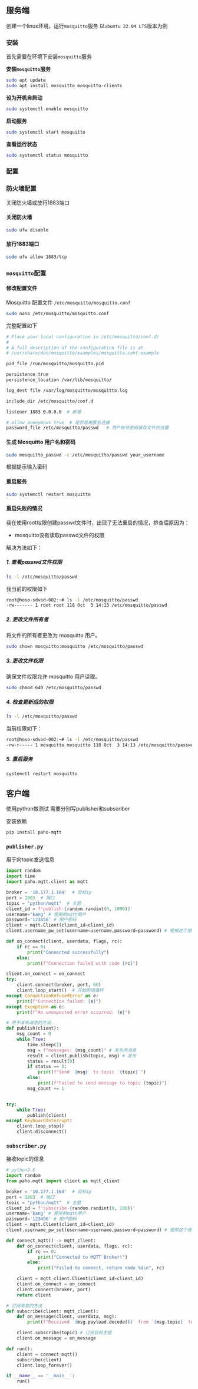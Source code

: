 ## 服务端

创建一个linux环境，运行`mosquitto`服务
以`ubuntu 22.04 LTS`版本为例

### 安装

首先需要在环境下安装`mosquitto`服务

**安装`mosquitto`服务**
```bash
sudo apt update
sudo apt install mosquitto mosquitto-clients
```

**设为开机自启动**
```bash
sudo systemctl enable mosquitto
```

**启动服务**
```bash
sudo systemctl start mosquitto
```

**查看运行状态**
```bash
sudo systemctl status mosquitto
```


### 配置

### 防火墙配置

关闭防火墙或放行1883端口
#### 关闭防火墙

```bash
sudo ufw disable
```

#### 放行1883端口

```bash
sudo ufw allow 1883/tcp
```


### `mosquitto`配置

#### 修改配置文件
Mosquitto 配置文件 `/etc/mosquitto/mosquitto.conf`
```bash
sudo nano /etc/mosquitto/mosquitto.conf
```

完整配置如下
```bash
# Place your local configuration in /etc/mosquitto/conf.d/
#
# A full description of the configuration file is at
# /usr/share/doc/mosquitto/examples/mosquitto.conf.example

pid_file /run/mosquitto/mosquitto.pid

persistence true
persistence_location /var/lib/mosquitto/

log_dest file /var/log/mosquitto/mosquitto.log

include_dir /etc/mosquitto/conf.d

listener 1883 0.0.0.0  # 新增

# allow_anonymous true  # 是否启用匿名连接
password_file /etc/mosquitto/passwd   # 用户账号密码保存文件的位置
```


#### 生成 Mosquitto 用户名和密码

```bash
sudo mosquitto_passwd -c /etc/mosquitto/passwd your_username
```
根据提示输入密码

#### 重启服务

```bash
sudo systemctl restart mosquitto
```


#### 重启失败的情况

我在使用root权限创建passwd文件时，出现了无法重启的情况，排查后原因为：
- mosquitto没有读取passwd文件的权限

解决方法如下：
##### 1. 查看passwd文件权限
```bash
ls -l /etc/mosquitto/passwd
```
我当前的权限如下
```bash
root@hoso-sdvod-002:~# ls -l /etc/mosquitto/passwd
-rw------- 1 root root 118 Oct  3 14:13 /etc/mosquitto/passwd
```

##### 2. 更改文件所有者
将文件的所有者更改为 mosquitto 用户。
```bash
sudo chown mosquitto:mosquitto /etc/mosquitto/passwd
```

##### 3. 更改文件权限
确保文件权限允许 mosquitto 用户读取。
```bash
sudo chmod 640 /etc/mosquitto/passwd
```


##### 4. 检查更新后的权限
```bash
ls -l /etc/mosquitto/passwd
```

当前权限如下：
```bash
root@hoso-sdvod-002:~# ls -l /etc/mosquitto/passwd
-rw-r----- 1 mosquitto mosquitto 118 Oct  3 14:13 /etc/mosquitto/passwd
```

##### 5. 重启服务
```bash
systemctl restart mosquitto
```

## 客户端

使用python做测试
需要分别写publisher和subscriber

安装依赖
```bash
pip install paho-mqtt
```

### `publisher.py`

用于向topic发送信息

```python
import random
import time
import paho.mqtt.client as mqtt

broker = '10.177.1.164'  # 目标ip
port = 1883  # 端口
topic = "python/mqtt"  # 主题
client_id = f'publish-{random.randint(0, 1000)}'
username='kang' # 使用的mqtt用户
password='123456' # 用户密码
client = mqtt.Client(client_id=client_id)
client.username_pw_set(username=username,password=password) # 使用这个用户

def on_connect(client, userdata, flags, rc):
    if rc == 0:
        print("Connected successfully")
    else:
        print(f"Connection failed with code {rc}")

client.on_connect = on_connect        
try:
    client.connect(broker, port, 60)
    client.loop_start()  # 开始网络循环
except ConnectionRefusedError as e:
    print(f"Connection failed: {e}")
except Exception as e:
    print(f"An unexpected error occurred: {e}")

# 用于发布消息的方法
def publish(client):
    msg_count = 0
    while True:
        time.sleep(1)
        msg = f"messages: {msg_count}" # 发布的消息
        result = client.publish(topic, msg) # 发布
        status = result[0]
        if status == 0:
            print(f"Send `{msg}` to topic `{topic}`")
        else:
            print(f"Failed to send message to topic {topic}")
        msg_count += 1


try:
    while True:
        publish(client)
except KeyboardInterrupt:
    client.loop_stop()
    client.disconnect()
```


### `subscriber.py`

接收topic的信息

```python
# python3.6
import random
from paho.mqtt import client as mqtt_client

broker = '10.177.1.164'  # 目标ip
port = 1883  # 端口
topic = "python/mqtt"  # 主题
client_id = f'subscribe-{random.randint(0, 100)}'
username='kang' # 使用的mqtt用户
password='123456' # 用户密码
client = mqtt.Client(client_id=client_id)
client.username_pw_set(username=username,password=password) # 使用这个用户

def connect_mqtt() -> mqtt_client:
    def on_connect(client, userdata, flags, rc):
        if rc == 0:
            print("Connected to MQTT Broker!")
        else:
            print("Failed to connect, return code %d\n", rc)

    client = mqtt_client.Client(client_id=client_id)
    client.on_connect = on_connect
    client.connect(broker, port)
    return client

# 订阅消息的方法
def subscribe(client: mqtt_client):
    def on_message(client, userdata, msg):
        print(f"Received `{msg.payload.decode()}` from `{msg.topic}` topic")

    client.subscribe(topic) # 订阅目标主题
    client.on_message = on_message

def run():
    client = connect_mqtt()
    subscribe(client)
    client.loop_forever()

if __name__ == '__main__':
    run()

```

